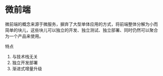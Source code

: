 # 微前端

微前端的概念来源于微服务，摒弃了大型单体应用的方式，将前端整体分解为小而简单的块儿，这些块儿可以独立的开发、独立测试、独立部署、同时仍然可以聚合为一个产品来使用。

特点

1. 与技术栈无关
2. 独立开发部署
3. 渐进式增量升级
